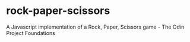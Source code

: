 # rock-paper-scissors
A Javascript implementation of a Rock, Paper, Scissors game - The Odin Project Foundations
